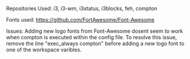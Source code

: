 Repositories Used:
i3, i3-wm, i3status, i3blocks, feh, compton

Fonts used:
https://github.com/FortAwesome/Font-Awesome

Issues:
Adding new logo fonts from Font-Awesome dosent seem to work when compton is executed within the config file. To resolve this issue, remove the line "exec_always compton" before adding a new logo font to one of the workspace varibles.
